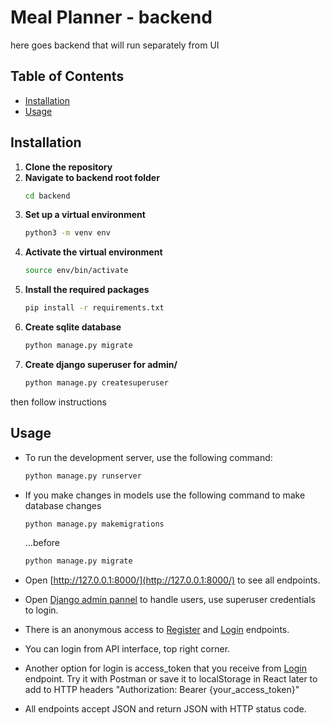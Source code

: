 # Meal Planner - backend

here goes backend that will run separately from UI

## Table of Contents

 - [Installation](#installation)
 - [Usage](#usage)

## Installation

1. **Clone the repository**
2. **Navigate to backend root folder**
   ```bash
   cd backend
3. **Set up a virtual environment**
   ```bash
   python3 -m venv env
4. **Activate the virtual environment**
   ```bash
   source env/bin/activate
5. **Install the required packages**
   ```bash
   pip install -r requirements.txt
6. **Create sqlite database**
   ```bash
   python manage.py migrate
7. **Create django superuser for admin/**
   ```bash
   python manage.py createsuperuser
then follow instructions

## Usage

 - To run the development server, use the following command:

   ```bash
   python manage.py runserver

 - If you make changes in models use the following command to make database changes

   ```bash
   python manage.py makemigrations
   ```
   ...before

   ```bash
   python manage.py migrate
   ```
   
 - Open [http://127.0.0.1:8000/](http://127.0.0.1:8000/) to see all endpoints.
 - Open [Django admin pannel](http://127.0.0.1:8000/admin) to handle users, use superuser credentials to login.
 - There is an anonymous access to [Register](http://127.0.0.1:8000/auth/register/) and [Login](http://127.0.0.1:8000/auth/login/) endpoints.
 - You can login from API interface, top right corner.
 - Another option for login is access_token that you receive from [Login](http://127.0.0.1:8000/auth/login/) endpoint. Try it with Postman or save it to localStorage in React later to add to HTTP headers "Authorization: Bearer {your_access_token}"
 - All endpoints accept JSON and return JSON with HTTP status code.
